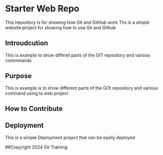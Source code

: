 # Starter Web Repo

This repository is for showing how Git and GitHub work
Ths is a simple website project for showing how to use Git and Github

## Introudcution
This is example to show differet parts of the GIT repository and various commmands 
## Purpose
This is example is to show different parts of the GOt repository and various command using ta web project

## How to Contribute

## Deployment
This is a simple Deployment project that can be easily deployed

##Copyright
2024 Git Training

